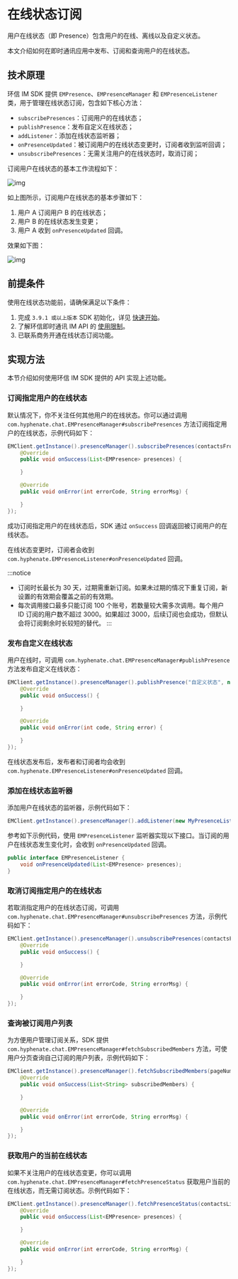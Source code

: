 # 在线状态订阅

<Toc />

用户在线状态（即 Presence）包含用户的在线、离线以及自定义状态。

本文介绍如何在即时通讯应用中发布、订阅和查询用户的在线状态。

## 技术原理

环信 IM SDK 提供 `EMPresence`、`EMPresenceManager` 和 `EMPresenceListener` 类，用于管理在线状态订阅，包含如下核心方法：

- `subscribePresences`：订阅用户的在线状态；
- `publishPresence`：发布自定义在线状态；
- `addListener`：添加在线状态监听器；
- `onPresenceUpdated`：被订阅用户的在线状态变更时，订阅者收到监听回调；
- `unsubscribePresences`：无需关注用户的在线状态时，取消订阅；

订阅用户在线状态的基本工作流程如下：

![img](/images/android/presence.png)

如上图所示，订阅用户在线状态的基本步骤如下：

1. 用户 A 订阅用户 B 的在线状态；
2. 用户 B 的在线状态发生变更；
3. 用户 A 收到 `onPresenceUpdated` 回调。

效果如下图：

![img](/images/android/status.png)

## 前提条件

使用在线状态功能前，请确保满足以下条件：

1. 完成 `3.9.1 或以上版本` SDK 初始化，详见 [快速开始](quickstart.html)。
2. 了解环信即时通讯 IM API 的 [使用限制](/product/limitation.html)。
3. 已联系商务开通在线状态订阅功能。

## 实现方法

本节介绍如何使用环信 IM SDK 提供的 API 实现上述功能。

### 订阅指定用户的在线状态

默认情况下，你不关注任何其他用户的在线状态。你可以通过调用 `com.hyphenate.chat.EMPresenceManager#subscribePresences` 方法订阅指定用户的在线状态，示例代码如下：

```java
EMClient.getInstance().presenceManager().subscribePresences(contactsFromServer, 1 * 24 * 3600, new EMValueCallBack<List<EMPresence>>() {
    @Override
    public void onSuccess(List<EMPresence> presences) {

    }

    @Override
    public void onError(int errorCode, String errorMsg) {

    }
});
```

成功订阅指定用户的在线状态后，SDK 通过 `onSuccess` 回调返回被订阅用户的在线状态。

在线状态变更时，订阅者会收到 `com.hyphenate.EMPresenceListener#onPresenceUpdated` 回调。

:::notice

- 订阅时长最长为 30 天，过期需重新订阅。如果未过期的情况下重复订阅，新设置的有效期会覆盖之前的有效期。
- 每次调用接口最多只能订阅 100 个账号，若数量较大需多次调用。每个用户 ID 订阅的用户数不超过 3000。如果超过 3000，后续订阅也会成功，但默认会将订阅剩余时长较短的替代。
  :::

### 发布自定义在线状态

用户在线时，可调用 `com.hyphenate.chat.EMPresenceManager#publishPresence` 方法发布自定义在线状态：

```java
EMClient.getInstance().presenceManager().publishPresence("自定义状态", new EMCallBack() {
    @Override
    public void onSuccess() {

    }

    @Override
    public void onError(int code, String error) {

    }
});
```

在线状态发布后，发布者和订阅者均会收到 `com.hyphenate.EMPresenceListener#onPresenceUpdated` 回调。

### 添加在线状态监听器

添加用户在线状态的监听器，示例代码如下：

```java
EMClient.getInstance().presenceManager().addListener(new MyPresenceListener());
```

参考如下示例代码，使用 `EMPresenceListener` 监听器实现以下接口。当订阅的用户在线状态发生变化时，会收到 `onPresenceUpdated` 回调。

```java
public interface EMPresenceListener {
    void onPresenceUpdated(List<EMPresence> presences);
}
```

### 取消订阅指定用户的在线状态

若取消指定用户的在线状态订阅，可调用 `com.hyphenate.chat.EMPresenceManager#unsubscribePresences` 方法，示例代码如下：

```java
EMClient.getInstance().presenceManager().unsubscribePresences(contactsFromServer, new EMCallBack() {
    @Override
    public void onSuccess() {

    }

    @Override
    public void onError(int errorCode, String errorMsg) {

    }
});
```

### 查询被订阅用户列表

为方便用户管理订阅关系，SDK 提供 `com.hyphenate.chat.EMPresenceManager#fetchSubscribedMembers` 方法，可使用户分页查询自己订阅的用户列表，示例代码如下：

```java
EMClient.getInstance().presenceManager().fetchSubscribedMembers(pageNum, pageSize, new EMValueCallBack<List<String>>() {
    @Override
    public void onSuccess(List<String> subscribedMembers) {

    }

    @Override
    public void onError(int errorCode, String errorMsg) {

    }
});
```

### 获取用户的当前在线状态

如果不关注用户的在线状态变更，你可以调用 `com.hyphenate.chat.EMPresenceManager#fetchPresenceStatus` 获取用户当前的在线状态，而无需订阅状态。示例代码如下：

```java
EMClient.getInstance().presenceManager().fetchPresenceStatus(contactsList, new EMValueCallBack<List<EMPresence>>() {
    @Override
    public void onSuccess(List<EMPresence> presences) {

    }

    @Override
    public void onError(int errorCode, String errorMsg) {

    }
});
```
